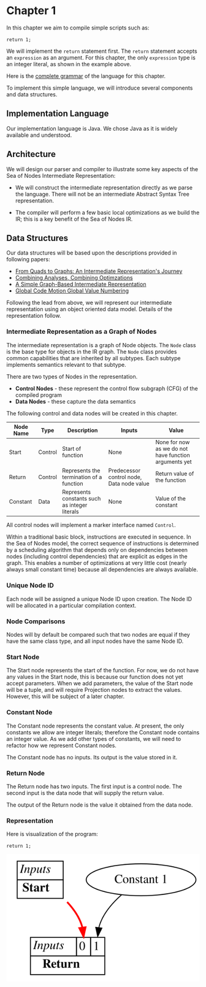 # Chapter 1

In this chapter we aim to compile simple scripts such as:

```
return 1;
```

We will implement the `return` statement first.
The `return` statement accepts an `expression` as an argument.
For this chapter, the only `expression` type is an integer literal, as shown in the example above. 

Here is the [complete grammar](docs/01-grammar.md) of the language for this chapter. 

To implement this simple language, we will introduce several components and data
structures.

## Implementation Language

Our implementation language is Java. We chose Java as it is widely available and understood.

## Architecture

We will design our parser and compiler to illustrate some key aspects of the Sea of Nodes
Intermediate Representation: 

* We will construct the intermediate representation directly as we
parse the language. There will not be an intermediate Abstract Syntax Tree representation.

* The compiler will perform a few basic local optimizations as we build the
IR; this is a key benefit of the Sea of Nodes IR.

## Data Structures

Our data structures will be based upon the descriptions provided in following papers:

* [From Quads to Graphs: An Intermediate Representation's Journey](http://softlib.rice.edu/pub/CRPC-TRs/reports/CRPC-TR93366-S.pdf)
* [Combining Analyses, Combining Optimzations](https://scholarship.rice.edu/bitstream/handle/1911/96451/TR95-252.pdf)
* [A Simple Graph-Based Intermediate Representation](https://www.oracle.com/technetwork/java/javase/tech/c2-ir95-150110.pdf)
* [Global Code Motion Global Value Numbering](https://courses.cs.washington.edu/courses/cse501/06wi/reading/click-pldi95.pdf)

Following the lead from above, we will represent our intermediate representation using an object oriented data model. Details of the
representation follow.

### Intermediate Representation as a Graph of Nodes

The intermediate representation is a graph of Node objects. The `Node` class is the base type for objects in the IR graph.
The `Node` class provides common capabilities that are inherited by all subtypes. 
Each subtype implements semantics relevant to that subtype.

There are two types of Nodes in the representation.

* **Control Nodes** - these represent the control flow subgraph (CFG) of the compiled program
* **Data Nodes** - these capture the data semantics

The following control and data nodes will be created in this chapter.

| Node Name | Type    | Description                                   | Inputs                                    | Value                                                 |
|-----------|---------|-----------------------------------------------|-------------------------------------------|-------------------------------------------------------|
| Start     | Control | Start of function                             | None                                      | None for now as we do not have function arguments yet |
| Return    | Control | Represents the termination of a function      | Predecessor control node, Data node value | Return value of the function                          |
| Constant  | Data    | Represents constants such as integer literals | None                                      | Value of the constant                                 |

All control nodes will implement a marker interface named `Control`.

Within a traditional basic block, instructions are executed in sequence. In the Sea of Nodes model, the correct sequence of instructions is determined by a scheduling 
algorithm that depends only on dependencies between nodes (including control dependencies) that are explicit as edges in the graph. This enables a number of optimizations 
at very little cost (nearly always small constant time) because all dependencies are always available.

### Unique Node ID

Each node will be assigned a unique Node ID upon creation. The Node ID will be allocated in a particular compilation context.

### Node Comparisons

Nodes will by default be compared such that two nodes are equal if they have the same class type, and all input nodes have the same Node ID.

### Start Node

The Start node represents the start of the function. For now, we do not have any values in the Start node, this is because our function does not 
yet accept parameters. When we add parameters, the value of the Start node will be a tuple, and will require Projection nodes to extract the values. However,
this will be subject of a later chapter.

### Constant Node

The Constant node represents the constant value. At present, the only constants we allow are integer literals; therefore the Constant node contains
an integer value. As we add other types of constants, we will need to refactor how we represent Constant nodes.

The Constant node has no inputs. Its output is the value stored in it.

### Return Node

The Return node has two inputs. The first input is a control node. The second input is the data node that will supply the return value.

The output of the Return node is the value it obtained from the data node.

### Representation

Here is visualization of the program:

```
return 1;
```

![Sea of Nodes Visual](./docs/02-graph.svg)
